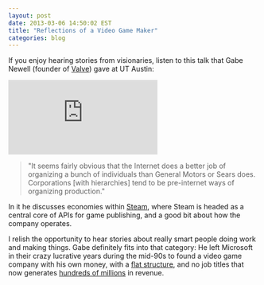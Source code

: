 ```yaml
---
layout: post
date: 2013-03-06 14:50:02 EST
title: "Reflections of a Video Game Maker"
categories: blog
---
```


If you enjoy hearing stories from visionaries, listen to this talk that Gabe Newell (founder of [Valve](http://en.wikipedia.org/wiki/Valve_Corporation)) gave at UT Austin:

<div class="embed">
<iframe src="http://www.youtube.com/embed/t8QEOBgLBQU?rel=0" frameborder="0" allowfullscreen></iframe>
</div>

>"It seems fairly obvious that the Internet does a better job of organizing a bunch of individuals than General Motors or Sears does. Corporations [with hierarchies] tend to be pre-internet ways of organizing production."

In it he discusses economies within [Steam](http://en.wikipedia.org/wiki/Steam_(software)), where Steam is headed as a central core of APIs for game publishing, and a good bit about how the company operates.

I relish the opportunity to hear stories about really smart people doing work and making things. Gabe definitely fits into that category: He left Microsoft in their crazy lucrative years during the mid-90s to found a video game company with his own money, with a [flat structure](http://en.wikipedia.org/wiki/Valve_Corporation#Organizational_structure), and no job titles that now generates [hundreds of millions](http://www.gamesindustry.biz/articles/2012-09-27-nexon-and-ncsoft-reported-in-talks-to-buy-valve) in revenue.